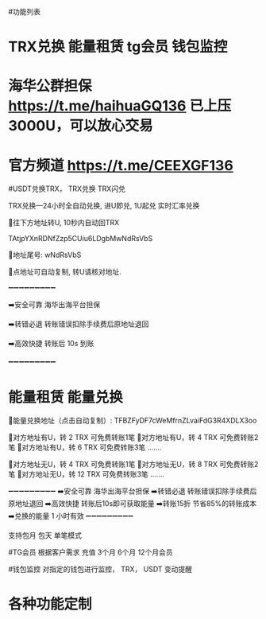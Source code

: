 #功能列表
# TRX兑换 能量租赁 tg会员 钱包监控 

# 海华公群担保 https://t.me/haihuaGQ136  已上压3000U，可以放心交易
# 官方频道 https://t.me/CEEXGF136

#USDT兑换TRX， TRX兑换  TRX闪兑  

TRX兑换—24小时全自动兑换,  进U即兑,  1U起兑
实时汇率兑换

🔻往下方地址转U, 10秒内自动回TRX  

TAtjpYXnRDNfZzp5CUiu6LDgbMwNdRsVbS

🔸地址尾号: wNdRsVbS

🔺点地址可自动复制, 转U请核对地址. 


➖➖➖➖➖➖➖➖➖

➡️安全可靠 海华出海平台担保

➡️转错必退 转账错误扣除手续费后原地址退回

➡️高效快捷 转账后 10s 到账

➖➖➖➖➖➖➖➖➖


# 能量租赁  能量兑换

💫能量兑换地址（点击自动复制）:
TFBZFyDF7cWeMfrnZLvaiFdG3R4XDLX3oo

🙂对方地址有U，转 2 TRX   可免费转账1笔
🙂对方地址有U，转 4 TRX   可免费转账2笔
🙂对方地址有U，转 6 TRX   可免费转账3笔
.......

👑对方地址无U，转   4 TRX   可免费转账1笔
👑对方地址无U，转   8 TRX   可免费转账2笔
👑对方地址无U，转 12 TRX   可免费转账3笔
.......

➖➖➖➖➖➖➖➖➖
➡️安全可靠 海华出海平台担保
➡️转错必退 转账错误扣除手续费后原地址退回
➡️高效快捷 转账后10s即可获取能量
➡️转账15折 节省85%的转账成本
➡️兑换的能量 1 小时有效
➖➖➖➖➖➖➖➖➖

支持包月  包天  单笔模式

#TG会员
根据客户需求 充值 3个月  6个月  12个月会员

#钱包监控
对指定的钱包进行监控， TRX， USDT 变动提醒


# 各种功能定制





